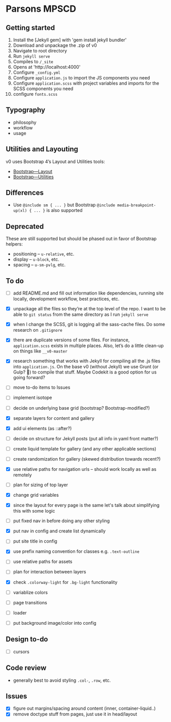 # Parsons MPSCD


## Getting started
1. Install the [Jekyll gem] with 'gem install jekyll bundler'
2. Download and unpackage the .zip of v0
3. Navigate to root directory
4. Run `jekyll serve`
5. Compiles to `/_site`
6. Opens at 'http://localhost:4000'
6. Configure `_config.yml`
7. Configure `application.js` to import the JS components you need
8. Configure `application.scss` with project variables and imports for the SCSS components you need
9. configure `fonts.scss`

## Typography
- philosophy
- workflow
- usage

## Utilities and Layouting
v0 uses Bootstrap 4’s Layout and Utilities tools:

- [Bootstrap—Layout](https://getbootstrap.com/docs/4.1/layout/overview/)
- [Bootstrap—Utilities](https://getbootstrap.com/docs/4.1/utilities/borders/)

## Differences
- Use `@include sm { ... }` but Bootstrap `@include media-breakpoint-up(xl) { ... }` is also supported

## Deprecated
These are still supported but should be phased out in favor of Bootstrap helpers:

- positioning – `u-relative`, etc.
- display – `u-block`, etc.
- spacing – `u-sm-pvlg`, etc.

## To do
+ [ ] add README.md and fill out information like dependencies, running site locally, development workflow, best practices, etc.
+ [x] unpackage all the files so they’re at the top level of the repo. I want to be able to `git status` from the same directory as I run `jekyll serve`
+ [x] when I change the SCSS, git is logging all the sass-cache files. Do some research on `.gitignore`
+ [x] there are duplicate versions of some files. For instance, `application.scss` exists in multiple places. Also, let’s do a little clean-up on things like `__v0-master`
+ [x] research something that works with Jekyll for compiling all the .js files into `application.js`. On the base v0 (without Jekyll) we use Grunt (or Gulp? 🤔) to compile that stuff. Maybe Codekit is a good option for us going forward?
+ [ ] move to-do items to Issues
+ [ ] implement isotope
+ [ ] decide on underlying base grid (bootstrap? Bootstrap-modified?)

+ [x] separate layers for content and gallery
+ [x] add ui elements (as ::after?)
+ [ ] decide on structure for Jekyll posts (put all info in yaml front matter?)
+ [ ] create liquid template for gallery (and any other applicable sections)
+ [ ] create randomization for gallery (skewed distribution towards recent?)
+ [x] use relative paths for navigation urls – should work locally as well as remotely
+ [ ] plan for sizing of top layer
+ [x] change grid variables
+ [x] since the layout for every page is the same let's talk about simplifying this with some logic

+ [ ] put fixed nav in before doing any other styling
+ [x] put nav in config and create list dynamically
+ [ ] put site title in config
+ [x] use prefix naming convention for classes e.g. `.text-outline`
+ [ ] use relative paths for assets
+ [ ] plan for interaction between layers
+ [x] check `.colorway-light` for `.bg-light` functionality
+ [ ] variablize colors
+ [ ] page transitions
+ [ ] loader
+ [ ] put background image/color into config

## Design to-do
+ [ ] cursors

## Code review
+ generally best to avoid styling `.col-`, `.row`, etc.

## Issues
+ [x] figure out margins/spacing around content (inner, container-liquid..)
+ [x] remove doctype stuff from pages, just use it in head/layout